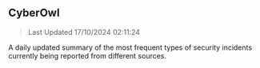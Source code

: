 ## CyberOwl 
> Last Updated 17/10/2024 02:11:24 


A daily updated summary of the most frequent types of security incidents currently being reported from different sources.

